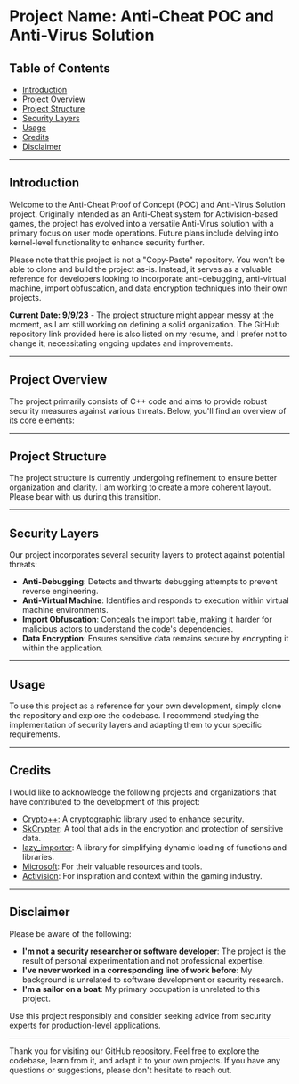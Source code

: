 # Project Name: Anti-Cheat POC and Anti-Virus Solution

## Table of Contents
- [Introduction](#introduction)
- [Project Overview](#project-overview)
- [Project Structure](#project-structure)
- [Security Layers](#security-layers)
- [Usage](#usage)
- [Credits](#credits)
- [Disclaimer](#disclaimer)

---

## Introduction

Welcome to the Anti-Cheat Proof of Concept (POC) and Anti-Virus Solution project. Originally intended as an Anti-Cheat system for Activision-based games, the project has evolved into a versatile Anti-Virus solution with a primary focus on user mode operations. Future plans include delving into kernel-level functionality to enhance security further.

Please note that this project is not a "Copy-Paste" repository. You won't be able to clone and build the project as-is. Instead, it serves as a valuable reference for developers looking to incorporate anti-debugging, anti-virtual machine, import obfuscation, and data encryption techniques into their own projects.

**Current Date: 9/9/23** - The project structure might appear messy at the moment, as I am still working on defining a solid organization. The GitHub repository link provided here is also listed on my resume, and I prefer not to change it, necessitating ongoing updates and improvements.

---

## Project Overview

The project primarily consists of C++ code and aims to provide robust security measures against various threats. Below, you'll find an overview of its core elements:

---

## Project Structure

The project structure is currently undergoing refinement to ensure better organization and clarity. I am working to create a more coherent layout. Please bear with us during this transition.

---

## Security Layers

Our project incorporates several security layers to protect against potential threats:

- **Anti-Debugging**: Detects and thwarts debugging attempts to prevent reverse engineering.
- **Anti-Virtual Machine**: Identifies and responds to execution within virtual machine environments.
- **Import Obfuscation**: Conceals the import table, making it harder for malicious actors to understand the code's dependencies.
- **Data Encryption**: Ensures sensitive data remains secure by encrypting it within the application.

---

## Usage

To use this project as a reference for your own development, simply clone the repository and explore the codebase. I recommend studying the implementation of security layers and adapting them to your specific requirements.

---

## Credits

I would like to acknowledge the following projects and organizations that have contributed to the development of this project:

- [Crypto++](https://www.cryptopp.com/): A cryptographic library used to enhance security.
- [SkCrypter](https://github.com/skadro-official/skCrypter): A tool that aids in the encryption and protection of sensitive data.
- [lazy_importer](https://github.com/JustasMasiulis/lazy_importer): A library for simplifying dynamic loading of functions and libraries.
- [Microsoft](https://www.microsoft.com/): For their valuable resources and tools.
- [Activision](https://www.activision.com/): For inspiration and context within the gaming industry.

---

## Disclaimer

Please be aware of the following:

- **I'm not a security researcher or software developer**: The project is the result of personal experimentation and not professional expertise.
- **I've never worked in a corresponding line of work before**: My background is unrelated to software development or security research.
- **I'm a sailor on a boat**: My primary occupation is unrelated to this project.

Use this project responsibly and consider seeking advice from security experts for production-level applications.

---

Thank you for visiting our GitHub repository. Feel free to explore the codebase, learn from it, and adapt it to your own projects. If you have any questions or suggestions, please don't hesitate to reach out.

